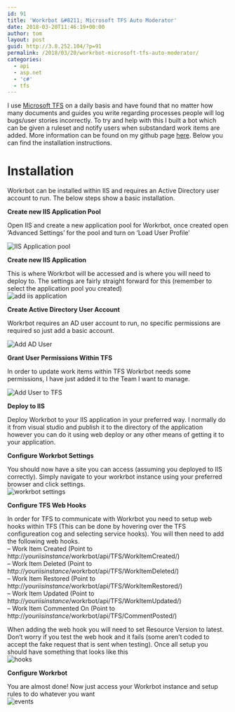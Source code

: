 ```yaml
---
id: 91
title: 'Workrbot &#8211; Microsoft TFS Auto Moderator'
date: 2018-03-20T11:46:19+00:00
author: tom
layout: post
guid: http://3.8.252.104/?p=91
permalink: /2018/03/20/workrbot-microsoft-tfs-auto-moderator/
categories:
  - api
  - asp.net
  - 'c#'
  - tfs
---
```

I use [Microsoft TFS](https://www.visualstudio.com/tfs/) on a daily basis and have found that no matter how many documents and guides you write regarding processes people will log bugs/user stories incorrectly. To try and help with this I built a bot which can be given a ruleset and notify users when substandard work items are added. More information can be found on my github page [here](https://github.com/tomaustin700/Workrbot). Below you can find the installation instructions.

# Installation

Workrbot can be installed within IIS and requires an Active Directory user account to run. The below steps show a basic installation.

**Create new IIS Application Pool**

Open IIS and create a new application pool for Workrbot, once created open &#8216;Advanced Settings&#8217; for the pool and turn on &#8216;Load User Profile&#8217;

![IIS Application pool](https://i.imgur.com/gr2bs48.png) 

**Create new IIS Application**

This is where Workrbot will be accessed and is where you will need to deploy to. The settings are fairly straight forward for this (remember to select the application pool you created)  
![add iis application](https://i.imgur.com/3lUzQth.png) 

**Create Active Directory User Account**

Workrbot requires an AD user account to run, no specific permissions are required so just add a basic account.

![Add AD User](https://i.imgur.com/sOwNnjA.png) 

**Grant User Permissions Within TFS**

In order to update work items within TFS Workrbot needs some permissions, I have just added it to the Team I want to manage.

![Add User to TFS](https://i.imgur.com/PIpTKAl.png) 

**Deploy to IIS**

Deploy Workrbot to your IIS application in your preferred way. I normally do it from visual studio and publish it to the directory of the application however you can do it using web deploy or any other means of getting it to your application.

**Configure Workrbot Settings**

You should now have a site you can access (assuming you deployed to IIS correctly). Simply navigate to your workrbot instance using your preferred browser and click settings.  
![workrbot settings](https://i.imgur.com/JSj8GDu.png) 

**Configure TFS Web Hooks**

In order for TFS to communicate with Workrbot you need to setup web hooks within TFS (This can be done by hovering over the TFS configureation cog and selecting service hooks). You will then need to add the following web hooks.  
&#8211; Work Item Created (Point to http://_youriisinstance_/workrbot/api/TFS/WorkItemCreated/)  
&#8211; Work Item Deleted (Point to http://_youriisinstance_/workrbot/api/TFS/WorkItemDeleted/)  
&#8211; Work Item Restored (Point to http://_youriisinstance_/workrbot/api/TFS/WorkItemRestored/)  
&#8211; Work Item Updated (Point to http://_youriisinstance_/workrbot/api/TFS/WorkItemUpdated/)  
&#8211; Work Item Commented On (Point to http://_youriisinstance_/workrbot/api/TFS/CommentPosted/)

When adding the web hook you will need to set Resource Version to latest. Don&#8217;t worry if you test the web hook and it fails (some aren&#8217;t coded to accept the fake request that is sent when testing). Once all setup you should have something that looks like this  
![hooks](https://i.imgur.com/sNMoW7h.png) 

**Configure Workrbot**

You are almost done! Now just access your Workrbot instance and setup rules to do whatever you want  
![events](https://i.imgur.com/bPbMgDd.png)